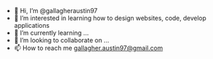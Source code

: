 - 👋 Hi, I’m @gallagheraustin97
- 👀 I’m interested in learning how to design websites, code, develop applications
- 🌱 I’m currently learning ...
- 💞️ I’m looking to collaborate on ...
- 📫 How to reach me gallagher.austin97@gmail.com

<!---
gallagheraustin97/gallagheraustin97 is a ✨ special ✨ repository because its `README.md` (this file) appears on your GitHub profile.
You can click the Preview link to take a look at your changes.
--->
